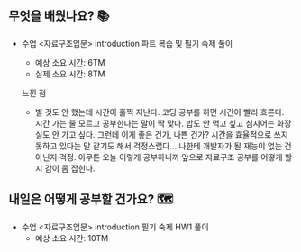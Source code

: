 ## 무엇을 배웠나요? 📚
- 수업 <자료구조입문> introduction 파트 복습 및 필기 숙제 풀이
    - 예상 소요 시간: 6TM
    - 실제 소요 시간: 8TM

    느낀 점
    - 별 것도 안 했는데 시간이 훌쩍 지난다. 코딩 공부를 하면 시간이 빨리 흐른다. 시간 가는 줄 모르고 공부한다는 말이 딱 맞다. 밥도 안 먹고 싶고 심지어는 화장실도 안 가고 싶다. 그런데 이게 좋은 건가, 나쁜 건가? 시간을 효율적으로 쓰지 못하고 있다는 말 같기도 해서 걱정스럽다... 나한테 개발자가 될 재능이 없는 건 아닌지 걱정. 아무튼 오늘 이렇게 공부하니까 앞으로 자료구조 공부를 어떻게 할 지 감이 좀 잡힌다.

## 내일은 어떻게 공부할 건가요? 🗺
- 수업 <자료구조입문> introduction 필기 숙제 HW1 풀이
    - 예상 소요 시간: 10TM
